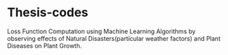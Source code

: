 # Thesis-codes
Loss Function Computation using Machine Learning Algorithms by observing effects of Natural Disasters(particular weather factors) and Plant Diseases on Plant Growth.
